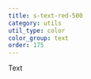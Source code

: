 ```yaml
---
title: s-text-red-500
category: utils
util_type: color
color_group: text
order: 175
---
```

<div class="s-text-red-500 s-bg-black">Text</div>